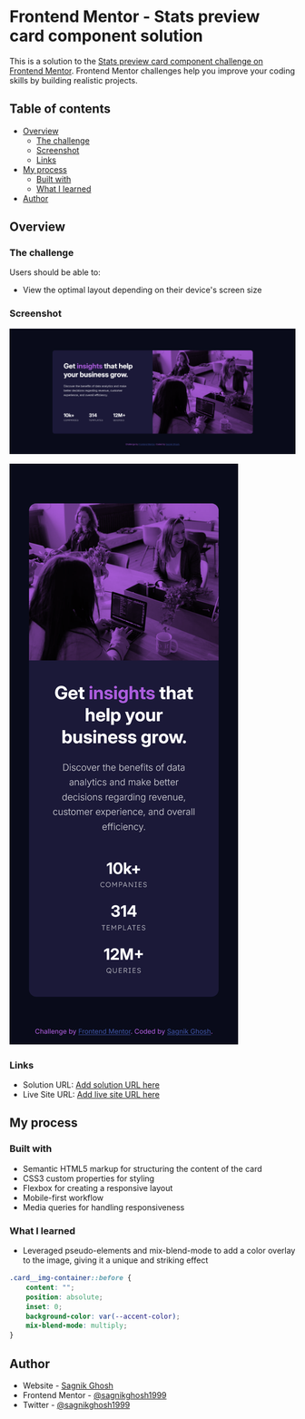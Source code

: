 # Frontend Mentor - Stats preview card component solution

This is a solution to the [Stats preview card component challenge on Frontend Mentor](https://www.frontendmentor.io/challenges/stats-preview-card-component-8JqbgoU62). Frontend Mentor challenges help you improve your coding skills by building realistic projects.

## Table of contents

- [Overview](#overview)
  - [The challenge](#the-challenge)
  - [Screenshot](#screenshot)
  - [Links](#links)
- [My process](#my-process)
  - [Built with](#built-with)
  - [What I learned](#what-i-learned)
- [Author](#author)

## Overview

### The challenge

Users should be able to:

- View the optimal layout depending on their device's screen size

### Screenshot

![Desktop Screenshot](./screenshots/desktop.png)

![Mobile Screenshot](./screenshots/mobile.png)

### Links

- Solution URL: [Add solution URL here](https://your-solution-url.com)
- Live Site URL: [Add live site URL here](https://your-live-site-url.com)

## My process

### Built with

- Semantic HTML5 markup for structuring the content of the card
- CSS3 custom properties for styling
- Flexbox for creating a responsive layout
- Mobile-first workflow
- Media queries for handling responsiveness

### What I learned

- Leveraged pseudo-elements and mix-blend-mode to add a color overlay to the image, giving it a unique and striking effect

```CSS
.card__img-container::before {
    content: "";
    position: absolute;
    inset: 0;
    background-color: var(--accent-color);
    mix-blend-mode: multiply;
}
```

## Author

- Website - [Sagnik Ghosh](https://sagnik-ghosh.vercel.app)
- Frontend Mentor - [@sagnikghosh1999](https://www.frontendmentor.io/profile/sagnikghosh1999)
- Twitter - [@sagnikghosh1999](https://www.twitter.com/sagnikghosh1999)
